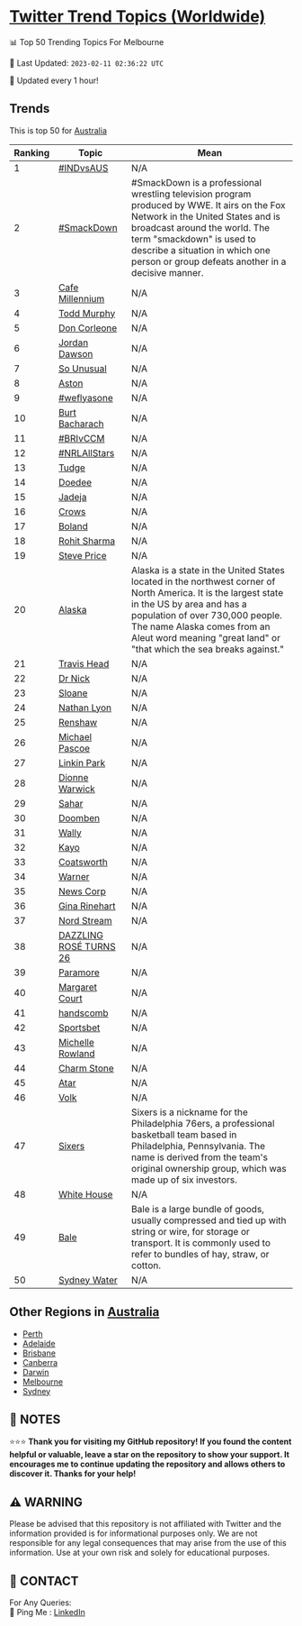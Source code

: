 [Twitter Trend Topics (Worldwide)](https://github.com/ErcinDedeoglu/Twitter-Trend-Topics)
==========


📊 Top 50 Trending Topics For Melbourne

📆 Last Updated: `2023-02-11 02:36:22 UTC`

🔧 Updated every 1 hour!


## Trends

This is top 50 for [Australia](</Australia>)

| Ranking | Topic | Mean |
| ------- | ------------ | ------------ |
| 1 | [#INDvsAUS](http://twitter.com/search?q=%23INDvsAUS) | N/A |
| 2 | [#SmackDown](http://twitter.com/search?q=%23SmackDown) | #SmackDown is a professional wrestling television program produced by WWE. It airs on the Fox Network in the United States and is broadcast around the world. The term "smackdown" is used to describe a situation in which one person or group defeats another in a decisive manner. |
| 3 | [Cafe Millennium](http://twitter.com/search?q=Cafe+Millennium) | N/A |
| 4 | [Todd Murphy](http://twitter.com/search?q=Todd+Murphy) | N/A |
| 5 | [Don Corleone](http://twitter.com/search?q=Don+Corleone) | N/A |
| 6 | [Jordan Dawson](http://twitter.com/search?q=Jordan+Dawson) | N/A |
| 7 | [So Unusual](http://twitter.com/search?q=So+Unusual) | N/A |
| 8 | [Aston](http://twitter.com/search?q=Aston) | N/A |
| 9 | [#weflyasone](http://twitter.com/search?q=%23weflyasone) | N/A |
| 10 | [Burt Bacharach](http://twitter.com/search?q=Burt+Bacharach) | N/A |
| 11 | [#BRIvCCM](http://twitter.com/search?q=%23BRIvCCM) | N/A |
| 12 | [#NRLAllStars](http://twitter.com/search?q=%23NRLAllStars) | N/A |
| 13 | [Tudge](http://twitter.com/search?q=Tudge) | N/A |
| 14 | [Doedee](http://twitter.com/search?q=Doedee) | N/A |
| 15 | [Jadeja](http://twitter.com/search?q=Jadeja) | N/A |
| 16 | [Crows](http://twitter.com/search?q=Crows) | N/A |
| 17 | [Boland](http://twitter.com/search?q=Boland) | N/A |
| 18 | [Rohit Sharma](http://twitter.com/search?q=Rohit+Sharma) | N/A |
| 19 | [Steve Price](http://twitter.com/search?q=Steve+Price) | N/A |
| 20 | [Alaska](http://twitter.com/search?q=Alaska) | Alaska is a state in the United States located in the northwest corner of North America. It is the largest state in the US by area and has a population of over 730,000 people. The name Alaska comes from an Aleut word meaning "great land" or "that which the sea breaks against." |
| 21 | [Travis Head](http://twitter.com/search?q=Travis+Head) | N/A |
| 22 | [Dr Nick](http://twitter.com/search?q=Dr+Nick) | N/A |
| 23 | [Sloane](http://twitter.com/search?q=Sloane) | N/A |
| 24 | [Nathan Lyon](http://twitter.com/search?q=Nathan+Lyon) | N/A |
| 25 | [Renshaw](http://twitter.com/search?q=Renshaw) | N/A |
| 26 | [Michael Pascoe](http://twitter.com/search?q=Michael+Pascoe) | N/A |
| 27 | [Linkin Park](http://twitter.com/search?q=Linkin+Park) | N/A |
| 28 | [Dionne Warwick](http://twitter.com/search?q=Dionne+Warwick) | N/A |
| 29 | [Sahar](http://twitter.com/search?q=Sahar) | N/A |
| 30 | [Doomben](http://twitter.com/search?q=Doomben) | N/A |
| 31 | [Wally](http://twitter.com/search?q=Wally) | N/A |
| 32 | [Kayo](http://twitter.com/search?q=Kayo) | N/A |
| 33 | [Coatsworth](http://twitter.com/search?q=Coatsworth) | N/A |
| 34 | [Warner](http://twitter.com/search?q=Warner) | N/A |
| 35 | [News Corp](http://twitter.com/search?q=News+Corp) | N/A |
| 36 | [Gina Rinehart](http://twitter.com/search?q=Gina+Rinehart) | N/A |
| 37 | [Nord Stream](http://twitter.com/search?q=Nord+Stream) | N/A |
| 38 | [DAZZLING ROSÉ TURNS 26](http://twitter.com/search?q=DAZZLING+ROS%c3%89+TURNS+26) | N/A |
| 39 | [Paramore](http://twitter.com/search?q=Paramore) | N/A |
| 40 | [Margaret Court](http://twitter.com/search?q=Margaret+Court) | N/A |
| 41 | [handscomb](http://twitter.com/search?q=handscomb) | N/A |
| 42 | [Sportsbet](http://twitter.com/search?q=Sportsbet) | N/A |
| 43 | [Michelle Rowland](http://twitter.com/search?q=Michelle+Rowland) | N/A |
| 44 | [Charm Stone](http://twitter.com/search?q=Charm+Stone) | N/A |
| 45 | [Atar](http://twitter.com/search?q=Atar) | N/A |
| 46 | [Volk](http://twitter.com/search?q=Volk) | N/A |
| 47 | [Sixers](http://twitter.com/search?q=Sixers) | Sixers is a nickname for the Philadelphia 76ers, a professional basketball team based in Philadelphia, Pennsylvania. The name is derived from the team's original ownership group, which was made up of six investors. |
| 48 | [White House](http://twitter.com/search?q=White+House) | N/A |
| 49 | [Bale](http://twitter.com/search?q=Bale) | Bale is a large bundle of goods, usually compressed and tied up with string or wire, for storage or transport. It is commonly used to refer to bundles of hay, straw, or cotton. |
| 50 | [Sydney Water](http://twitter.com/search?q=Sydney+Water) | N/A |



## Other Regions in [Australia](</Australia>)

* [Perth](</Australia/Perth.md>)
* [Adelaide](</Australia/Adelaide.md>)
* [Brisbane](</Australia/Brisbane.md>)
* [Canberra](</Australia/Canberra.md>)
* [Darwin](</Australia/Darwin.md>)
* [Melbourne](</Australia/Melbourne.md>)
* [Sydney](</Australia/Sydney.md>)



## 📝 NOTES

⭐⭐⭐ **Thank you for visiting my GitHub repository! If you found the content helpful or valuable, leave a star on the repository to show your support. It encourages me to continue updating the repository and allows others to discover it. Thanks for your help!**


## ⚠️ WARNING

Please be advised that this repository is not affiliated with Twitter and the information provided is for informational purposes only. We are not responsible for any legal consequences that may arise from the use of this information. Use at your own risk and solely for educational purposes.


## 📨 CONTACT

 For Any Queries:  
            🏓 Ping Me : [LinkedIn](https://www.linkedin.com/in/ercindedeoglu/)
